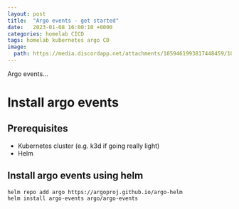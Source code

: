 ```yaml
---
layout: post
title:  "Argo events - get started"
date:   2023-01-08 16:00:10 +0000
categories: homelab CICD
tags: homelab kubernetes argo CD
image:
  path: https://media.discordapp.net/attachments/1059461993817448459/1061753604135976990/Fredrik999_a_warm_summer_day_in_the_mountains._An_orange_squid__e8622bcd-4249-4102-8512-9ef02fd8dc08.png
---
```


Argo events...

# Install argo events
## Prerequisites
* Kubernetes cluster (e.g. k3d if going really light)
* Helm

## Install argo events using helm
```shell
helm repo add argo https://argoproj.github.io/argo-helm
helm install argo-events argo/argo-events
```